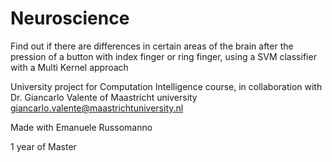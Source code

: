 # Neuroscience
Find out if there are differences in certain areas of the brain after the pression of a button with index finger or ring finger, using a SVM classifier with a Multi Kernel approach

University project for Computation Intelligence course, in collaboration with Dr. Giancarlo Valente of Maastricht university
giancarlo.valente@maastrichtuniversity.nl

Made with Emanuele Russomanno

1 year of Master
